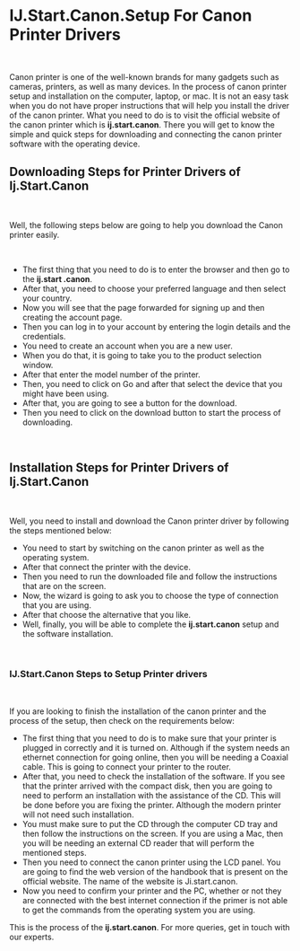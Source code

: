 <h1> IJ.Start.Canon.Setup For Canon Printer Drivers </h1>

<br>

<p>Canon printer is one of the well-known brands for many gadgets such as cameras, printers, as well as many devices. In the process of canon printer setup and installation on the computer, laptop, or mac. It is not an easy task when you do not have proper instructions that will help you install the driver of the canon printer. What you need to do is to visit the official website of the canon printer which is <strong>ij.start.canon</strong>. There you will get to know the simple and quick steps for downloading and connecting the canon printer software with the operating device. </p>

<h2> Downloading Steps for Printer Drivers of Ij.Start.Canon </h2>
<br>

<p> Well, the following steps below are going to help you download the Canon printer easily.</p>
<br>

<ul>
  
  <li> The first thing that you need to do is to enter the browser and then go to the <strong>ij.start .canon</strong>. </li>
  <li> After that, you need to choose your preferred language and then select your country. </li>
  <li> Now you will see that the page forwarded for signing up and then creating the account page. </li>
  <li> Then you can log in to your account by entering the login details and the credentials. </li>
  <li> You need to create an account when you are a new user. </li>
  <li> When you do that, it is going to take you to the product selection window. </li>
  <li> After that enter the model number of the printer. </li>
  <li> Then, you need to click on Go and after that select the device that you might have been using.  </li>
  <li> After that, you are going to see a button for the download. </li>
  <li> Then you need to click on the download button to start the process of downloading. </li>
  
  </ul>
  <br>
  
  <h2> Installation Steps for Printer Drivers of Ij.Start.Canon </h2>
  <br>
  <p> Well, you need to install and download the Canon printer driver by following the steps mentioned below:</p>
  
  <ul>
  
   <li> You need to start by switching on the canon printer as well as the operating system.</li> 
   <li> After that connect the printer with the device. </li> 
   <li> Then you need to run the downloaded file and follow the instructions that are on the screen.</li> 
   <li> Now, the wizard is going to ask you to choose the type of connection that you are using. </li>
   <li> After that choose the alternative that you like.</li> 
  <li>  Well, finally, you will be able to complete the <strong>ij.start.canon</strong> setup and the software installation.</li> 
  
  </ul>
   <br>
  
  <h3> IJ.Start.Canon Steps to Setup Printer drivers </h3>
  
  <br>
  
  <p>If you are looking to finish the installation of the canon printer and the process of the setup, then check on the requirements below:</p>
  
  <ul>
 <li> The first thing that you need to do is to make sure that your printer is plugged in correctly and it is turned on. Although if the system needs an ethernet connection for going online, then you will be needing a Coaxial cable. This is going to connect your printer to the router. </li>
  
 <li> After that, you need to check the installation of the software. If you see that the printer arrived with the compact disk, then you are going to need to perform an installation with the assistance of the CD. This will be done before you are fixing the printer. Although the modern printer will not need such installation. </li> 
  
<li> You must make sure to put the CD through the computer CD tray and then follow the instructions on the screen. If you are using a Mac, then you will be needing an external CD reader that will perform the mentioned steps. </li>
  
<li> Then you need to connect the canon printer using the LCD panel. You are going to find the web version of the handbook that is present on the official website. The name of the website is Ji.start.canon. </li>
  
<li> Now you need to confirm your printer and the PC, whether or not they are connected with the best internet connection if the primer is not able to get the commands from the operating system you are using.</li>
  
  </ul>
  
  <p>This is the process of the <strong>ij.start.canon</strong>. For more queries, get in touch with our experts. </p>


  
  

  
  

